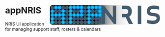 # appNRIS <img src="/UI/icons/appnrisAsset.png" height="64" align="right" />
NRIS UI application for managing support staff, rosters &amp; calendars
